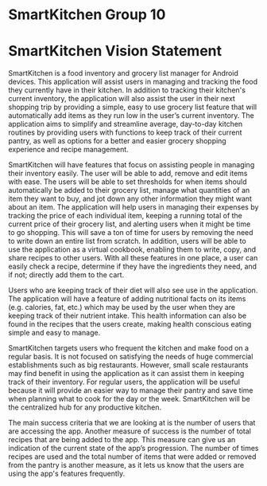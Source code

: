 # SmartKitchen Group 10

# SmartKitchen Vision Statement

SmartKitchen is a food inventory and grocery list manager for Android devices. This application will assist users in managing and tracking the food they currently have in their kitchen. In addition to tracking their kitchen's current inventory, the application will also assist the user in their next shopping trip by providing a simple, easy to use grocery list feature that will automatically add items as they run low in the user’s current inventory. The application aims to simplify and streamline average, day-to-day kitchen routines by providing users with functions to keep track of their current pantry, as well as options for a better and easier grocery shopping experience and recipe management.
 
SmartKitchen will have features that focus on assisting people in managing their inventory easily. The user will be able to add, remove and edit items with ease. The users will be able to set thresholds for when items should automatically be added to their grocery list, manage what quantities of an item they want to buy, and jot down any other information they might want about an item. The application will help users in managing their expenses by tracking the price of each individual item, keeping a running total of the current price of their grocery list, and alerting users when it might be time to go shopping. This will save a ton of time for users by removing the need to write down an entire list from scratch. In addition, users will be able to use the application as a virtual cookbook, enabling them to write, copy, and share recipes to other users. With all these features in one place, a user can easily check a recipe, determine if they have the ingredients they need, and if not; directly add them to the cart. 

Users who are keeping track of their diet will also see use in the application. The application will have a feature of adding nutritional facts on its items (e.g. calories, fat, etc.) which may be used by the user when they are keeping track of their nutrient intake. This health information can also be found in the recipes that the users create, making health conscious eating simple and easy to manage.
 
SmartKitchen targets users who frequent the kitchen and make food on a regular basis. It is not focused on satisfying the needs of huge commercial establishments such as big restaurants. However, small scale restaurants may find benefit in using the application as it can assist them in keeping track of their inventory. For regular users, the application will be useful because it will provide an easier way to manage their pantry and save time when planning what to cook for the day or the week. SmartKitchen will be the centralized hub for any productive kitchen.
 
The main success criteria that we are looking at is the number of users that are accessing the app. Another measure of success is the number of total recipes that are being added to the app. This measure can give us an indication of the current state of the app’s progression. The number of times recipes are used and the total number of items that were added or removed from the pantry is another measure, as it lets us know that the users are using the app's features frequently. 
